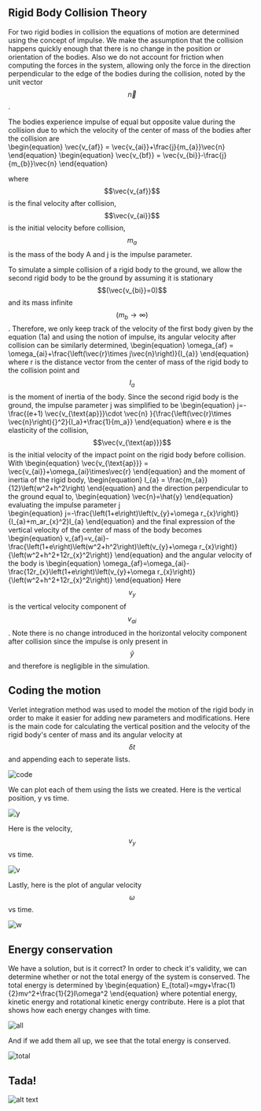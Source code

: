 
## Rigid Body Collision Theory  

For two rigid bodies in collision the equations of motion are determined using the concept of impulse. We make the assumption that the collision happens quickly enough that there is no change in the position or orientation of the bodies. Also we do not account for friction when computing the forces in the system, allowing only the force in the direction perpendicular to the edge of the bodies during the collision, noted by the unit vector $$\vec{n}$$. 

The bodies experience impulse of equal but opposite value during the collision due to which the velocity of the center of mass of the bodies after the collision are  
\begin{equation}
\vec{v_{af}} = \vec{v_{ai}}+\frac{j}{m_{a}}\vec{n} 
\end{equation}
\begin{equation}
\vec{v_{bf}} = \vec{v_{bi}}-\frac{j}{m_{b}}\vec{n}
\end{equation}

where $$\vec{v_{af}}$$ is the final velocity after collision, $$\vec{v_{ai}}$$ is the initial velocity before collision, $$m_{a}$$ is the mass of the body A and j is the impulse parameter.  

To simulate a simple collision of a rigid body to the ground, we allow the second rigid body to be the ground by assuming it is stationary $$(\vec{v_{bi}}=0)$$ and its mass infinite $$(m_{b}\rightarrow\infty)$$. Therefore, we only keep track of the velocity of the first body given by the equation (1a) and using the notion of impulse, its angular velocity after collision can be similarly determined, 
\begin{equation}
\omega_{af} = \omega_{ai}+\frac{\left(\vec{r}\times j\vec{n}\right)}{I_{a}}
\end{equation} 
where r is the distance vector from the center of mass of the rigid body to the collision point and $$I_{a}$$ is the moment of inertia of the body. 
Since the second rigid body is the ground, the impulse parameter j was simplified to be 
\begin{equation}
j=-\frac{(e+1) \vec{v_{\text{ap}}}\cdot \vec{n} }{\frac{\left(\vec{r}\times \vec{n}\right){}^2}{I_a}+\frac{1}{m_a}}
\end{equation}
where e is the elasticity of the collision, $$\vec{v_{\text{ap}}}$$ is the initial velocity of the impact point on the rigid body before collision. 
With
\begin{equation}
\vec{v_{\text{ap}}} = \vec{v_{ai}}+\omega_{ai}\times\vec{r}
\end{equation}
and the moment of inertia of the rigid body, 
\begin{equation}
I_{a} = \frac{m_{a}}{12}\left(w^2+h^2\right)
\end{equation}
and the direction perpendicular to the ground equal to,
\begin{equation}
\vec{n}=\hat{y}
\end{equation}
evaluating the impulse parameter j  
\begin{equation}
j=-\frac{\left(1+e\right)\left(v_{y}+\omega r_{x}\right)}{I_{a}+m_ar_{x}^2}I_{a}
\end{equation}
and the final expression of the vertical velocity of the center of mass of the body becomes 
\begin{equation}
v_{af}=v_{ai}-\frac{\left(1+e\right)\left(w^2+h^2\right)\left(v_{y}+\omega r_{x}\right)}{\left(w^2+h^2+12r_{x}^2\right)}
\end{equation}
and the angular velocity of the body is 
\begin{equation}
\omega_{af}=\omega_{ai}-\frac{12r_{x}\left(1+e\right)\left(v_{y}+\omega r_{x}\right)}{\left(w^2+h^2+12r_{x}^2\right)}
\end{equation}
Here $$v_{y}$$ is the vertical velocity component of $$v_{ai}$$.
Note there is no change introduced in the horizontal velocity component after collision since the impulse is only present in $$\hat{y}$$ and therefore is negligible in the simulation. 

## Coding the motion
Verlet integration method was used to model the motion of the rigid body in order to make it easier for adding new parameters and modifications. 
Here is the main code for calculating the  vertical position and the velocity of the rigid body's center of mass and its angular velocity at $$\delta t$$ and appending each to seperate lists. 

![code](https://github.com/nkhishig/nkhishig.github.io/blob/master/_posts/images/code.jpg?raw=true)

We can plot each of them using the lists we created. Here is the vertical position, y vs time.  

![y](https://github.com/nkhishig/nkhishig.github.io/blob/master/_posts/images/y.jpg?raw=true)

Here is the velocity, $$v_{y}$$ vs time. 

![v](https://github.com/nkhishig/nkhishig.github.io/blob/master/_posts/images/v.jpg?raw=true)

Lastly, here is the plot of angular velocity $$\omega$$ vs time. 

![w](https://github.com/nkhishig/nkhishig.github.io/blob/master/_posts/images/omega.jpg?raw=true)

## Energy conservation 
We have a solution, but is it correct? In order to check it's validity, we can determine whether or not the total energy of the system is conserved. 
The total energy is determined by
\begin{equation}
E_{total}=mgy+\frac{1}{2}mv^2+\frac{1}{2}I\omega^2
\end{equation}
where potential energy, kinetic energy and rotational kinetic energy contribute. 
Here is a plot that shows how each energy changes with time.  

![all](https://github.com/nkhishig/nkhishig.github.io/blob/master/_posts/images/all2.jpg?raw=true)

And if we add them all up, we see that the total energy is conserved. 

![total](https://github.com/nkhishig/nkhishig.github.io/blob/master/_posts/images/totalE.jpg?raw=true)

## Tada!

![alt text](https://github.com/nkhishig/nkhishig.github.io/blob/master/_posts/images/another.gif)

